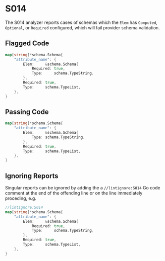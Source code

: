 # S014

The S014 analyzer reports cases of schemas which the `Elem` has `Computed`,
`Optional`, or `Required` configured, which will fail provider schema validation.

## Flagged Code

```go
map[string]*schema.Schema{
    "attribute_name": {
        Elem:     &schema.Schema{
            Required: true,
            Type:     schema.TypeString,
        },
        Required: true,
        Type:     schema.TypeList,
    },
}
```

## Passing Code

```go
map[string]*schema.Schema{
    "attribute_name": {
        Elem:     &schema.Schema{
            Type: schema.TypeString,
        },
        Required: true,
        Type:     schema.TypeList,
    },
}
```

## Ignoring Reports

Singular reports can be ignored by adding the a `//lintignore:S014` Go code comment at the end of the offending line or on the line immediately proceding, e.g.

```go
//lintignore:S014
map[string]*schema.Schema{
    "attribute_name": {
        Elem:     &schema.Schema{
            Required: true,
            Type:     schema.TypeString,
        },
        Required: true,
        Type:     schema.TypeList,
    },
}
```
